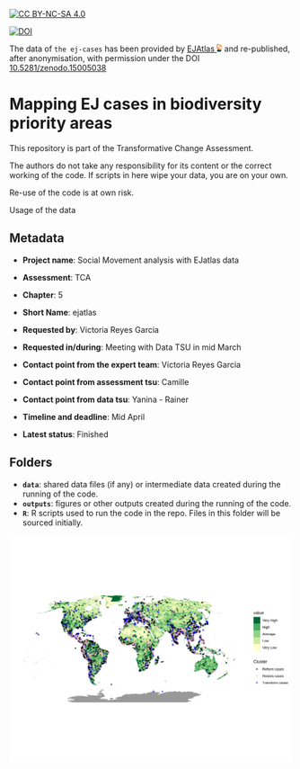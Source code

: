 

[![CC BY-NC-SA 4.0](https://licensebuttons.net/l/by-nc-sa/4.0/88x31.png)](https://creativecommons.org/licenses/by-nc-sa/4.0/) 

[![DOI](https://zenodo.org/badge/DOI/10.5281/zenodo.15005038.svg)](https://doi.org/10.5281/zenodo.15005038)

The data of `the ej-cases` has been provided by [EJAtlas <img src="images/ejatlas-logo.png" alt="EJAtlas Logo" style="height:1em;">](https://ejatlas.org) and re-published, after anonymisation, with permission under the DOI [10.5281/zenodo.15005038](https://doi.org/10.5281/zenodo.15005038)

# Mapping EJ cases in biodiversity priority areas

This repository is part of the Transformative Change Assessment.

The authors do not take any responsibility for its content or the correct working of the code. If scripts in here wipe your data, you are on your own.

Re-use of the code is at own risk.

Usage of the data 

## Metadata

- **Project name**: Social Movement analysis with EJatlas data
- **Assessment**: TCA
- **Chapter**: 5
- **Short Name**: ejatlas

- **Requested by**: Victoria Reyes Garcia
- **Requested in/during**: Meeting with Data TSU in mid March

- **Contact point from the expert team**: Victoria Reyes Garcia
- **Contact point from assessment tsu**: Camille
- **Contact point from data tsu**: Yanina - Rainer
- **Timeline and deadline**: Mid April
- **Latest status**: Finished

## Folders

- **`data`**: shared data files (if any) or intermediate data created during the running of the code.
- **`outputs`**: figures or other outputs created during the running of the code.
- **`R`**: R scripts used to run the code in the repo. Files in this folder will be sourced initially.

![](outputs/priority_map_w_clusters_10k.svg)